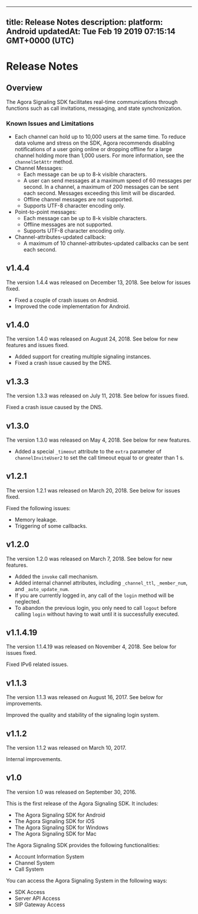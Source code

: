 
---
title: Release Notes
description: 
platform: Android
updatedAt: Tue Feb 19 2019 07:15:14 GMT+0000 (UTC)
---
# Release Notes
## Overview

The Agora Signaling SDK facilitates real-time communications through functions such as call invitations, messaging, and state synchronization.

### Known Issues and Limitations

-   Each channel can hold up to 10,000 users at the same time. To reduce data volume and stress on the SDK, Agora recommends disabling notifications of a user going online or dropping offline for a large channel holding more than 1,000 users. For more information, see the `channelSetAttr` method. 
-   Channel Messages:
    -   Each message can be up to 8-k visible characters.
    -   A user can send messages at a maximum speed of 60 messages per second. In a channel, a maximum of 200 messages can be sent each second. Messages exceeding this limit will be discarded. 
    -   Offline channel messages are not supported.
    -   Supports UTF-8 character encoding only.
-   Point-to-point messages:
    -   Each message can be up to 8-k visible characters.
    -   Offline messages are not supported.
    -   Supports UTF-8 character encoding only.
-   Channel-attributes-updated callback:
    -   A maximum of 10 channel-attributes-updated callbacks can be sent each second.

## v1.4.4

The version 1.4.4 was released on December 13, 2018. See below for issues fixed.

- Fixed a couple of crash issues on Android. 
- Improved the code implementation for Android. 

## v1.4.0

The version 1.4.0 was released on August 24, 2018. See below for new features and issues fixed.

-   Added support for creating multiple signaling instances.
-   Fixed a crash issue caused by the DNS.


## v1.3.3

The version 1.3.3 was released on July 11, 2018. See below for issues fixed.

Fixed a crash issue caused by the DNS.

## v1.3.0

The version 1.3.0 was released on May 4, 2018. See below for new features.

-   Added a special <code>_timeout</code> attribute to the `extra` parameter of <code>channelInviteUser2</code> to set the call timeout equal to or greater than 1 s.


## v1.2.1

The version 1.2.1 was released on March 20, 2018. See below for issues fixed.

Fixed the following issues:

-   Memory leakage.
-   Triggering of some callbacks.


## v1.2.0

The version 1.2.0 was released on March 7, 2018. See below for new features.

-   Added the <code>invoke</code> call mechanism.
-   Added internal channel attributes, including `_channel_ttl`, `_member_num`, and `_auto_update_num`.
-   If you are currently logged in, any call of the <code>login</code> method will be neglected.
-   To abandon the previous login, you only need to call <code>logout</code> before calling <code>login</code> without having to wait until it is successfully executed.


## v1.1.4.19

The version 1.1.4.19 was released on November 4, 2018. See below for issues fixed.

Fixed IPv6 related issues.

## v1.1.3

The version 1.1.3 was released on August 16, 2017. See below for improvements.

Improved the quality and stability of the signaling login system.

## v1.1.2

The version 1.1.2 was released on March 10, 2017. 

Internal improvements.

## v1.0

The version 1.0 was released on September 30, 2016.

This is the first release of the Agora Signaling SDK. It includes:

-   The Agora Signaling SDK for Android
-   The Agora Signaling SDK for iOS
-   The Agora Signaling SDK for Windows
-   The Agora Signaling SDK for Mac


The Agora Signaling SDK provides the following functionalities:

-   Account Information System
-   Channel System
-   Call System


You can access the Agora Signaling System in the following ways:

-   SDK Access
-   Server API Access
-   SIP Gateway Access




